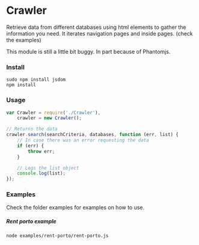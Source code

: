 # Crawler

Retrieve data from different databases using html elements to gather the information you need.
It iterates navigation pages and inside pages. (check the examples)

This module is still a little bit buggy. In part because of Phantomjs.

### Install
```
sudo npm install jsdom
npm install
```

### Usage
```js
var Crawler = require('./Crawler'),
    crawler = new Crawler();

// Returns the data
crawler.search(searchCriteria, databases, function (err, list) {
    // In case there was an error requesting the data
    if (err) {
        throw err;
    }

    // Logs the list object
    console.log(list);
});
```

### Examples
Check the folder examples for examples on how to use.

##### Rent porto example
```
node examples/rent-porto/rent-porto.js
```
